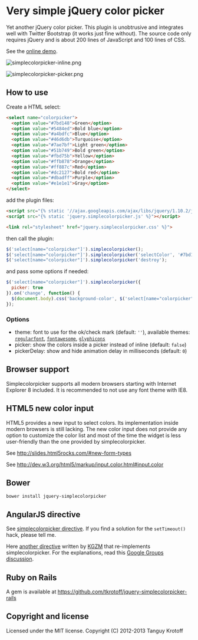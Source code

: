 # Very simple jQuery color picker

Yet another jQuery color picker. This plugin is unobtrusive and integrates well with Twitter Bootstrap (it works just fine without).
The source code only requires jQuery and is about 200 lines of JavaScript and 100 lines of CSS.

See the [online demo](http://plnkr.co/edit/VVclW0?p=preview).

![simplecolorpicker-inline.png](http://img11.hostingpics.net/pics/75504320131025121603ColorpickerforjQuery.png)

![simplecolorpicker-picker.png](http://img11.hostingpics.net/pics/71709820131025122115ColorpickerforjQuery.png)

## How to use

Create a HTML select:

```HTML
<select name="colorpicker">
  <option value="#7bd148">Green</option>
  <option value="#5484ed">Bold blue</option>
  <option value="#a4bdfc">Blue</option>
  <option value="#46d6db">Turquoise</option>
  <option value="#7ae7bf">Light green</option>
  <option value="#51b749">Bold green</option>
  <option value="#fbd75b">Yellow</option>
  <option value="#ffb878">Orange</option>
  <option value="#ff887c">Red</option>
  <option value="#dc2127">Bold red</option>
  <option value="#dbadff">Purple</option>
  <option value="#e1e1e1">Gray</option>
</select>
```

add the plugin files:

```HTML
<script src="{% static '//ajax.googleapis.com/ajax/libs/jquery/1.10.2/jquery.js' %}"></script>
<script src="{% static 'jquery.simplecolorpicker.js' %}"></script>

<link rel="stylesheet" href="jquery.simplecolorpicker.css' %}">
```

then call the plugin:

```JavaScript
$('select[name="colorpicker"]').simplecolorpicker();
$('select[name="colorpicker"]').simplecolorpicker('selectColor', '#7bd148');
$('select[name="colorpicker"]').simplecolorpicker('destroy');
```

and pass some options if needed:

```JavaScript
$('select[name="colorpicker"]').simplecolorpicker({
  picker: true
}).on('change', function() {
  $(document.body).css('background-color', $('select[name="colorpicker"]').val());
});
```

### Options

- theme: font to use for the ok/check mark (default: `''`), available themes: [`regularfont`](https://github.com/tkrotoff/jquery-simplecolorpicker/blob/master/jquery.simplecolorpicker-regularfont.css), [`fontawesome`](https://github.com/tkrotoff/jquery-simplecolorpicker/blob/master/jquery.simplecolorpicker-fontawesome.css), [`glyphicons`](https://github.com/tkrotoff/jquery-simplecolorpicker/blob/master/jquery.simplecolorpicker-glyphicons.css)
- picker: show the colors inside a picker instead of inline (default: `false`)
- pickerDelay: show and hide animation delay in milliseconds (default: `0`)

## Browser support

Simplecolorpicker supports all modern browsers starting with Internet Explorer 8 included.
It is recommended to not use any font theme with IE8.

## HTML5 new color input

HTML5 provides a new input to select colors. Its implementation inside modern browsers is still lacking.
The new color input does not provide any option to customize the color list and
most of the time the widget is less user-friendly than the one provided by simplecolorpicker.

See http://slides.html5rocks.com/#new-form-types

See http://dev.w3.org/html5/markup/input.color.html#input.color

## Bower

```
bower install jquery-simplecolorpicker
```

## AngularJS directive

See [simplecolorpicker directive](http://plnkr.co/edit/rKM3QWXDC3vGVPe3QFWV?p=preview).
If you find a solution for the `setTimeout()` hack, please tell me.

Here [another directive](http://plnkr.co/edit/zlP0RSH3m0ghsefHeaLI?p=preview) written by [KGZM](https://github.com/KGZM) that re-implements simplecolorpicker.
For the explanations, read this [Google Groups discussion](https://groups.google.com/d/topic/angular/nBZsvLOZxvI/discussion).

## Ruby on Rails

A gem is available at https://github.com/tkrotoff/jquery-simplecolorpicker-rails

## Copyright and license

Licensed under the MIT license.
Copyright (C) 2012-2013 Tanguy Krotoff
